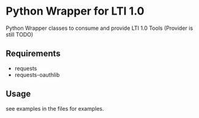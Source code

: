 # Python Wrapper for LTI 1.0

Python Wrapper classes to consume and provide LTI 1.0 Tools (Provider is still TODO)

## Requirements
- requests
- requests-oauthlib

## Usage
see examples in the files for examples.